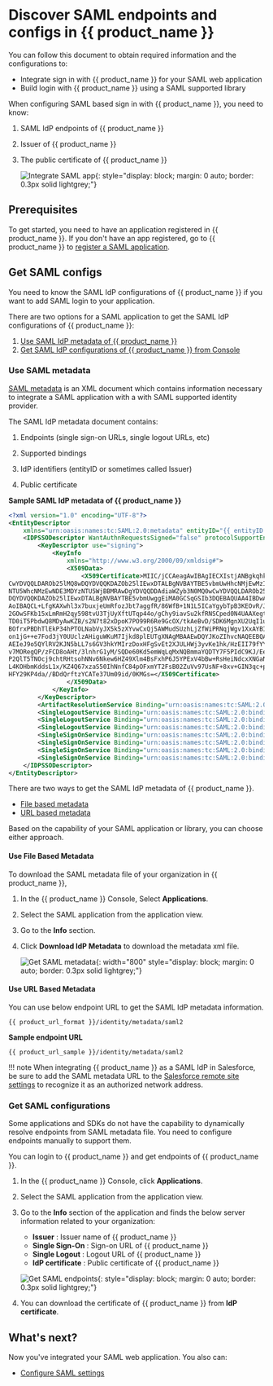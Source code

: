 # Discover SAML endpoints and configs in {{ product_name }}

You can follow this document to obtain required information and the configurations to:
- Integrate sign in with {{ product_name }} for your SAML web application
- Build login with {{ product_name }} using a SAML supported library

When configuring SAML based sign in with {{ product_name }}, you need to know:

1. SAML IdP endpoints of {{ product_name }}
2. Issuer of {{ product_name }}
3. The public certificate of {{ product_name }}

    ![Integrate SAML app]({{base_path}}/assets/img/guides/applications/saml-app/saml-integration.png){: style="display: block; margin: 0 auto; border: 0.3px solid lightgrey;"}

## Prerequisites
To get started, you need to have an application registered in {{ product_name }}. If you don't have an app registered, go to {{ product_name }} to [register a SAML application]({{base_path}}/guides/applications/register-saml-web-app/).

## Get SAML configs
You need to know the SAML IdP configurations of {{ product_name }} if you want to add SAML login to your application.

There are two options for a SAML application to get the SAML IdP configurations of {{ product_name }}:

1. [Use SAML IdP metadata of {{ product_name }}](#use-saml-metadata)
2. [Get SAML IdP configurations of {{ product_name }} from Console](#get-saml-configurations)

### Use SAML metadata

[SAML metadata](https://docs.oasis-open.org/security/saml/v2.0/saml-metadata-2.0-os.pdf) is an XML document which contains information necessary to integrate a SAML application with a with SAML supported identity provider.

The SAML IdP metadata document contains:

 1. Endpoints (single sign-on URLs, single logout URLs, etc)

 2. Supported bindings

 3. IdP identifiers (entityID or sometimes called Issuer)

 4. Public certificate

**Sample SAML IdP metadata of {{ product_name }}**

```xml
<?xml version="1.0" encoding="UTF-8"?>
<EntityDescriptor
    xmlns="urn:oasis:names:tc:SAML:2.0:metadata" entityID="{{ entityID }}">
    <IDPSSODescriptor WantAuthnRequestsSigned="false" protocolSupportEnumeration="urn:oasis:names:tc:SAML:2.0:protocol" validUntil="2021-07-07T07:01:06.536Z">
        <KeyDescriptor use="signing">
            <KeyInfo
                xmlns="http://www.w3.org/2000/09/xmldsig#">
                <X509Data>
                    <X509Certificate>MIIC/jCCAeagAwIBAgIECXIstjANBgkqhkiG9w0BAQQFADBBMRAwDgYDVQQDDAdiaWZyb3N0MQ0w
CwYDVQQLDAROb25lMQ8wDQYDVQQKDAZOb25lIEwxDTALBgNVBAYTBE5vbmUwHhcNMjEwMzIwMDYz
NTU5WhcNMzEwNDE3MDYzNTU5WjBBMRAwDgYDVQQDDAdiaWZyb3N0MQ0wCwYDVQQLDAROb25lMQ8w
DQYDVQQKDAZOb25lIEwxDTALBgNVBAYTBE5vbmUwggEiMA0GCSqGSIb3DQEBAQUAA4IBDwAwggEK
AoIBAQCL+LfgKAXwhl3x7buxjeUmRfozJbt7aggfR/86WfB+1N1L5ICaYgybTpB3KEOvR/JxO41H
2GOwSFKb15xLmRmH2qy598tvU3TjUyXftUTqp44o/gChy9iavSu2kfRNSCped0N4UAAXegtWFROi
TD0iT5PbdwQ8MDyAwKZB/s2N7t82xDpoK7PO99R6Re9GcOX/tkAeBvD/SDK6MgnXU2UqI1uYJ0ow
BOfrxPBDhTlEkP34hPTOLNabVyJX5k5zXYvwCxQj5AWMudSUzhLjZfWiPRNqjWgv1XxAYBIccgYq
on1jG++e7Fod3jY0UUclzAHiguWKuM7Ijkd8plEUTgXNAgMBAAEwDQYJKoZIhvcNAQEEBQADggEB
AEIeJ9o5QYlRV2KJN5bLL7s6GV3hkYMIrzDoxHFgSvEt2XJULHWj3yvKe1hk/HzEII79fYYKS6xJ
v7MORegQP/zFCD8oAHt/3lnhrG1yM/SQDe60Kd5emWqLqMxNQBmmaYQDTY7F5PIdC9KJ/EeKIoz2
P2QlT5TNOcj9chtRHtsohNNv6Nkew6HZ49Xlm4BsFxhP6J5YPExV4bBw+RsHeiNdcxXNGaNtD5n2
L4KOHbmKddsL1x/KZ4Q67xzaS50IhNnfC84pOFxmYT2FsB02ZuVv97UsNF+8xv+GIN3qc+pIJEWd
HFY29KP4da//BDdQrftzYCATe37Um09id/0KMGs=</X509Certificate>
                </X509Data>
            </KeyInfo>
        </KeyDescriptor>
        <ArtifactResolutionService Binding="urn:oasis:names:tc:SAML:2.0:bindings:SOAP" Location="{{ product_url_format }}/samlartresolve" index="1"/>
        <SingleLogoutService Binding="urn:oasis:names:tc:SAML:2.0:bindings:SOAP" Location="{{ product_url_format }}/samlsso" ResponseLocation="{{ product_url_format }}/samlsso"/>
        <SingleLogoutService Binding="urn:oasis:names:tc:SAML:2.0:bindings:HTTP-POST" Location="{{ product_url_format }}/samlsso" ResponseLocation="{{ product_url_format }}/samlsso"/>
        <SingleLogoutService Binding="urn:oasis:names:tc:SAML:2.0:bindings:HTTP-Redirect" Location="{{ product_url_format }}/samlsso" ResponseLocation="{{ product_url_format }}/samlsso"/>
        <SingleSignOnService Binding="urn:oasis:names:tc:SAML:2.0:bindings:HTTP-POST" Location="{{ product_url_format }}/samlsso"/>
        <SingleSignOnService Binding="urn:oasis:names:tc:SAML:2.0:bindings:HTTP-Redirect" Location="{{ product_url_format }}/samlsso"/>
        <SingleSignOnService Binding="urn:oasis:names:tc:SAML:2.0:bindings:HTTP-POST" Location="{{ product_url_format }}/samlsso"/>
        <SingleSignOnService Binding="urn:oasis:names:tc:SAML:2.0:bindings:HTTP-Redirect" Location="{{ product_url_format }}/samlsso"/>
    </IDPSSODescriptor>
</EntityDescriptor>
```

There are two ways to get the SAML IdP metadata of {{ product_name }}.

- [File based metadata](#use-file-based-metadata)
- [URL based metadata](#use-url-based-metadata)

Based on the capability of your SAML application or library, you can choose either approach.

#### Use File Based Metadata

To download the SAML metadata file of your organization in {{ product_name }},

1. In the {{ product_name }} Console, Select **Applications**.

2. Select the SAML application from the application view.

3. Go to the **Info** section.

4. Click **Download IdP Metadata** to download the metadata xml file.

    ![Get SAML metadata]({{base_path}}/assets/img/guides/applications/saml-app/download-idp-metadata.png){: width="800" style="display: block; margin: 0 auto; border: 0.3px solid lightgrey;"}

#### Use URL Based Metadata

You can use below endpoint URL to get the SAML IdP metadata information.

``` 
{{ product_url_format }}/identity/metadata/saml2
```

**Sample endpoint URL**
``` 
{{ product_url_sample }}/identity/metadata/saml2
```

!!! note
    When integrating {{ product_name }} as a SAML IdP in Salesforce, be sure to add the SAML metadata URL to the [Salesforce remote site settings](https://developer.salesforce.com/docs/atlas.en-us.apexcode.meta/apexcode/apex_callouts_remote_site_settings.htm) to recognize it as an authorized network address.

### Get SAML configurations

Some applications and SDKs do not have the capability to dynamically resolve endpoints from  SAML metadata file. You need to configure endpoints manually to support them.

You can login to {{ product_name }} and get endpoints of {{ product_name }}.

1. In the {{ product_name }} Console, click **Applications**.

2. Select the SAML application from the application view.

3. Go to the **Info** section of the application and finds the below server information related to your organization:

    - **Issuer** : Issuer name of {{ product_name }}
    - **Single Sign-On** : Sign-on URL of {{ product_name }}
    - **Single Logout** : Logout URL of {{ product_name }}
    - **IdP certificate** : Public certificate of {{ product_name }}

    ![Get SAML endpoints]({{base_path}}/assets/img/guides/applications/saml-app/idp-endpoints.png){: style="display: block; margin: 0 auto; border: 0.3px solid lightgrey;"}

4. You can download the certificate of {{ product_name }} from **IdP certificate**.

## What's next?
Now you've integrated your SAML web application. You also can:
- [Configure SAML settings]({{base_path}}/references/app-settings/saml-settings-for-app/)

